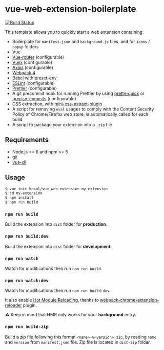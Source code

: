 # vue-web-extension-boilerplate

[![Build Status](https://travis-ci.org/Kocal/vue-web-extension.svg?branch=master)](https://travis-ci.org/Kocal/vue-web-extension)

This template allows you to quickly start a web extension containing:

- Boilerplate for `manifest.json` and `background.js` files, and for `icons` / `popup` folders
- [Vue](https://github.com/vuejs/vue)
- [Vue-router](https://github.com/vuejs/vue-router) (configurable)
- [Vuex](https://github.com/vuejs/vuex) (configurable)
- [Axios](https://github.com/axios/axios) (configurable)
- [Webpack 4](https://github.com/webpack/webpack)
- [Babel](https://github.com/babel/babel) with [preset-env](https://github.com/babel/babel/tree/master/packages/babel-preset-env)
- [ESLint](https://github.com/eslint/eslint) (configurable)
- [Prettier](https://github.com/prettier/prettier) (configurable)
- A git precommit hook for running Prettier by using [pretty-quick](https://github.com/azz/pretty-quick) or [precise-commits](https://github.com/nrwl/precise-commits) (configurable)
- CSS extraction, with [mini-css-extract-plugin](https://github.com/webpack-contrib/mini-css-extract-plugin)
- A script for removing `eval` usages to comply with the Content Security Policy of Chrome/Firefox web store, is automatically called for each build
- A script to package your extension into a `.zip` file

## Requirements

- Node.js >= 8 and npm >= 5
- [git](https://git-scm.com)
- [vue-cli](https://github.com/vuejs/vue-cli)

## Usage

```bash
$ vue init kocal/vue-web-extension my-extension
$ cd my-extension
$ npm install
$ npm run build
```

### `npm run build` 

Build the extension into `dist` folder for **production**.

### `npm run build:dev` 

Build the extension into `dist` folder for **development**.

### `npm run watch`

Watch for modifications then run `npm run build`.

### `npm run watch:dev`

Watch for modifications then run `npm run build:dev`.

It also enable [Hot Module Reloading](https://webpack.js.org/concepts/hot-module-replacement), thanks to [webpack-chrome-extension-reloader](https://github.com/rubenspgcavalcante/webpack-chrome-extension-reloader) plugin. 

:warning: Keep in mind that HMR only works for your **background** entry.

### `npm run build-zip`

Build a zip file following this format `<name>-v<version>.zip`, by reading `name` and `version` from `manifest.json` file.
Zip file is located in `dist-zip` folder.
